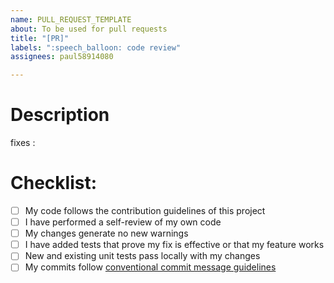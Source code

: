 ```yaml
---
name: PULL_REQUEST_TEMPLATE
about: To be used for pull requests
title: "[PR]"
labels: ":speech_balloon: code review"
assignees: paul58914080

---
```


# Description

<!-- Description about this pull request -->

fixes : <!-- refer the github issue. Ex: #084-->

# Checklist:

- [ ] My code follows the contribution guidelines of this project
- [ ] I have performed a self-review of my own code
- [ ] My changes generate no new warnings
- [ ] I have added tests that prove my fix is effective or that my feature works
- [ ] New and existing unit tests pass locally with my changes
- [ ] My commits follow [conventional commit message guidelines](https://www.conventionalcommits.org/en/v1.0.0/)
